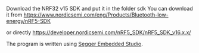 Download the NRF32 v15 SDK and put it in the folder sdk
You can download it from https://www.nordicsemi.com/eng/Products/Bluetooth-low-energy/nRF5-SDK

or directly https://developer.nordicsemi.com/nRF5_SDK/nRF5_SDK_v16.x.x/


The program is written using [Segger Embedded Studio](https://www.segger.com/products/development-tools/embedded-studio/).
